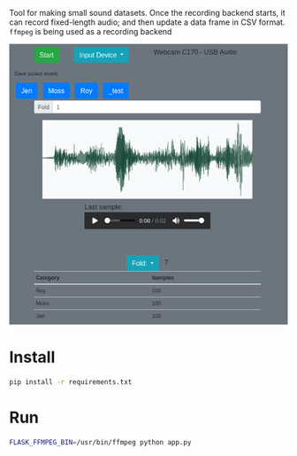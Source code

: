 Tool for making small sound datasets. Once the recording backend starts, it can record fixed-length audio; and then update a data frame in CSV format. `ffmpeg` is being used as a recording backend

![User Interface](UI.png)

# Install
```bash
pip install -r requirements.txt
```

# Run
```bash
FLASK_FFMPEG_BIN=/usr/bin/ffmpeg python app.py
```
